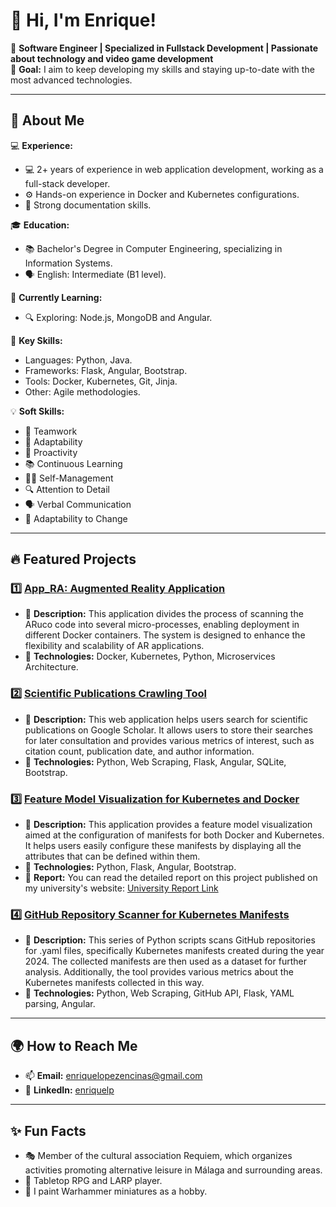# 👋 Hi, I'm Enrique!  

🌟 **Software Engineer | Specialized in Fullstack Development | Passionate about technology and video game development**  
🎯 **Goal:** I aim to keep developing my skills and staying up-to-date with the most advanced technologies.

---

## 🚀 About Me  

💻 **Experience:**  
- 💻 2+ years of experience in web application development, working as a full-stack developer.  
- ⚙️ Hands-on experience in Docker and Kubernetes configurations.
- 📝 Strong documentation skills.

🎓 **Education:**  
- 📚 Bachelor's Degree in Computer Engineering, specializing in Information Systems.  
- 🗣️ English: Intermediate (B1 level).

🌱 **Currently Learning:**  
- 🔍 Exploring: Node.js, MongoDB and Angular.  

🧠 **Key Skills:** 
- Languages: Python, Java.  
- Frameworks: Flask, Angular, Bootstrap.  
- Tools: Docker, Kubernetes, Git, Jinja.  
- Other: Agile methodologies.

💡 **Soft Skills:**
- 🤝 Teamwork
- 🧠 Adaptability
- 🚀 Proactivity
- 📚 Continuous Learning
- 🧘‍♂️ Self-Management
- 🔍 Attention to Detail
- 🗣️ Verbal Communication
- 🔄 Adaptability to Change

---

## 🔥 Featured Projects  

### 1️⃣ [App_RA: Augmented Reality Application](https://github.com/Enriquelp/App_RA)
- 📌 **Description:** This application divides the process of scanning the ARuco code into several micro-processes, enabling deployment in different Docker containers. The system is designed to enhance the flexibility and scalability of AR applications.  
- 🚀 **Technologies:** Docker, Kubernetes, Python, Microservices Architecture.  

### 2️⃣ [Scientific Publications Crawling Tool](https://github.com/Enriquelp/TFG) 
- 📌 **Description:** This web application helps users search for scientific publications on Google Scholar. It allows users to store their searches for later consultation and provides various metrics of interest, such as citation count, publication date, and author information.  
- 🚀 **Technologies:** Python, Web Scraping, Flask, Angular, SQLite, Bootstrap.

### 3️⃣ [Feature Model Visualization for Kubernetes and Docker](https://github.com/Enriquelp/webFicherosConf)
- 📌 **Description:** This application provides a feature model visualization aimed at the configuration of manifests for both Docker and Kubernetes. It helps users easily configure these manifests by displaying all the attributes that can be defined within them.
- 🚀 **Technologies:** Python, Flask, Angular, Bootstrap.
- 📝 **Report:** You can read the detailed report on this project published on my university's website: [University Report Link](https://riuma.uma.es/xmlui/handle/10630/31780)

### 4️⃣ [GitHub Repository Scanner for Kubernetes Manifests](https://github.com/Enriquelp/searchInGitHub) 
- 📌 **Description:** This series of Python scripts scans GitHub repositories for .yaml files, specifically Kubernetes manifests created during the year 2024. The collected manifests are then used as a dataset for further analysis. Additionally, the tool provides various metrics about the Kubernetes manifests collected in this way.
- 🚀 **Technologies:** Python, Web Scraping, GitHub API, Flask, YAML parsing, Angular.

---

## 🌍 How to Reach Me  

- 📫 **Email:** enriquelopezencinas@gmail.com
- 💼 **LinkedIn:** [enriquelp](https://www.linkedin.com/in/enriquelpz/)  

---

## ✨ Fun Facts  

- 🎭 Member of the cultural association Requiem, which organizes activities promoting alternative leisure in Málaga and surrounding areas. 
- 🎲 Tabletop RPG and LARP player.
- 🎨 I paint Warhammer miniatures as a hobby. 
